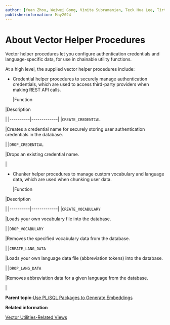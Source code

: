 ```yaml
---
author: [Yuan Zhou, Weiwei Gong, Vinita Subramanian, Teck Hua Lee, Tirthankar Lahiri, Shasank Chavan, Sebastian DeLaHoz, Roger Ford, Rohan Aggarwal, Mark Hornick, Malavika S P, Harichandan Roy, George Krupka, Doug Hood, Dinesh Das, David Jiang, Boriana Milenova, Bonnie Xia, Aurosish Mishra, Angela Amor, Agnivo Saha, Aleksandra Czarlinska, Ramya P, Usha Krishnamurthy, Tulika Das, Suresh Rajan, Sarika Surampudi, Sarah Hirschfeld, Prakash Jashnani, Jody Glover, Jessica True, Mamata Basapur, Maitreyee Chaliha, Gunjan Jain, Frederick Kush, Douglas Williams, Binika Kumar, Jean-Francois Verrier]
publisherinformation: May2024
---
```


# About Vector Helper Procedures

Vector helper procedures let you configure authentication credentials and language-specific data, for use in chainable utility functions.

At a high level, the supplied vector helper procedures include:

-   Credential helper procedures to securely manage authentication credentials, which are used to access third-party providers when making REST API calls.

    |Function

|Description

|
    |----------|-------------|
    |`CREATE_CREDENTIAL`

|Creates a credential name for securely storing user authentication credentials in the database.

|
    |`DROP_CREDENTIAL`

|Drops an existing credential name.

|

-   Chunker helper procedures to manage custom vocabulary and language data, which are used when chunking user data.

    |Function

|Description

|
    |----------|-------------|
    |`CREATE_VOCABULARY`

|Loads your own vocabulary file into the database.

|
    |`DROP_VOCABULARY`

|Removes the specified vocabulary data from the database.

|
    |`CREATE_LANG_DATA`

|Loads your own language data file \(abbreviation tokens\) into the database.

|
    |`DROP_LANG_DATA`

|Removes abbreviation data for a given language from the database.

|


**Parent topic:**[Use PL/SQL Packages to Generate Embeddings](GUID-A9FB99E8-68E0-4B2B-9DF2-8C51FB1CA8EA.md)

**Related information**  


[Vector Utilities-Related Views](GUID-E2B9F02C-E2A6-439B-9A2E-177FF7FA6EE0.md#)

